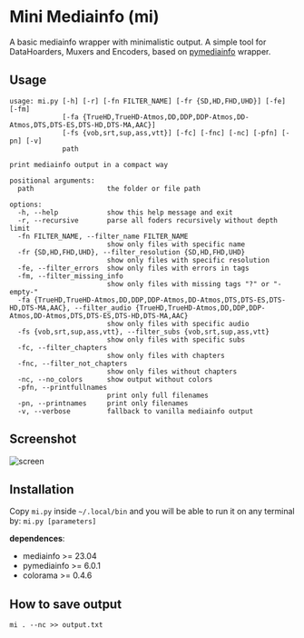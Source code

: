 # Mini Mediainfo (mi)

A basic mediainfo wrapper with minimalistic output. A simple tool for DataHoarders, Muxers and Encoders, based on [pymediainfo](https://pymediainfo.readthedocs.io/en/stable/pymediainfo.html) wrapper.

## Usage

```
usage: mi.py [-h] [-r] [-fn FILTER_NAME] [-fr {SD,HD,FHD,UHD}] [-fe] [-fm]
             [-fa {TrueHD,TrueHD-Atmos,DD,DDP,DDP-Atmos,DD-Atmos,DTS,DTS-ES,DTS-HD,DTS-MA,AAC}]
             [-fs {vob,srt,sup,ass,vtt}] [-fc] [-fnc] [-nc] [-pfn] [-pn] [-v]
             path

print mediainfo output in a compact way

positional arguments:
  path                  the folder or file path

options:
  -h, --help            show this help message and exit
  -r, --recursive       parse all foders recursively without depth limit
  -fn FILTER_NAME, --filter_name FILTER_NAME
                        show only files with specific name
  -fr {SD,HD,FHD,UHD}, --filter_resolution {SD,HD,FHD,UHD}
                        show only files with specific resolution
  -fe, --filter_errors  show only files with errors in tags
  -fm, --filter_missing_info
                        show only files with missing tags "?" or "-empty-"
  -fa {TrueHD,TrueHD-Atmos,DD,DDP,DDP-Atmos,DD-Atmos,DTS,DTS-ES,DTS-HD,DTS-MA,AAC}, --filter_audio {TrueHD,TrueHD-Atmos,DD,DDP,DDP-Atmos,DD-Atmos,DTS,DTS-ES,DTS-HD,DTS-MA,AAC}
                        show only files with specific audio
  -fs {vob,srt,sup,ass,vtt}, --filter_subs {vob,srt,sup,ass,vtt}
                        show only files with specific subs
  -fc, --filter_chapters
                        show only files with chapters
  -fnc, --filter_not_chapters
                        show only files without chapters
  -nc, --no_colors      show output without colors
  -pfn, --printfullnames
                        print only full filenames
  -pn, --printnames     print only filenames
  -v, --verbose         fallback to vanilla mediainfo output

```

## Screenshot

![screen](https://i.imgur.com/XAejBtu.png)

## Installation

Copy `mi.py` inside `~/.local/bin` and you will be able to run it on any terminal by: `mi.py [parameters]`

**dependences**:

- mediainfo >= 23.04
- pymediainfo >= 6.0.1
- colorama >= 0.4.6

## How to save output

`mi . --nc >> output.txt`
